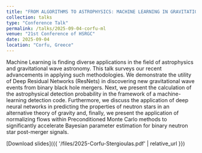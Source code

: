 ```yaml
---
title: "FROM ALGORITHMS TO ASTROPHYSICS: MACHINE LEARNING IN GRAVITATIONAL WAVE ASTRONOMY"
collection: talks
type: "Conference Talk"
permalink: /talks/2025-09-04-corfu-ml
venue: "21st Conference of HSRGC"
date: 2025-09-04
location: "Corfu, Greece"
---
```


Machine Learning is finding diverse applications in the field of astrophysics and gravitational wave astronomy. This talk surveys our recent advancements in applying such methodologies. We demonstrate the utility of Deep Residual Networks (ResNets) in discovering new gravitational wave events from binary black hole mergers.  Next, we present the calculation of the astrophysical detection probability in the framework of a machine-learning detection code. Furthermore, we discuss the application of deep neural networks in predicting the properties of neutron stars in an alternative theory of gravity and, finally, we present the application of normalizing flows within Preconditioned Monte Carlo methods to significantly accelerate Bayesian parameter estimation for binary neutron star post-merger signals.

[Download slides]({{ '/files/2025-Corfu-Stergioulas.pdf' | relative_url }})
